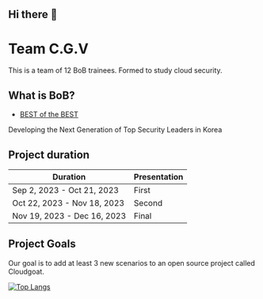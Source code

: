## Hi there 👋

<!--

**Here are some ideas to get you started:**

🙋‍♀️ A short introduction - what is your organization all about?
🌈 Contribution guidelines - how can the community get involved?
👩‍💻 Useful resources - where can the community find your docs? Is there anything else the community should know?
🍿 Fun facts - what does your team eat for breakfast?
🧙 Remember, you can do mighty things with the power of [Markdown](https://docs.github.com/github/writing-on-github/getting-started-with-writing-and-formatting-on-github/basic-writing-and-formatting-syntax)
-->
# Team C.G.V

This is a team of 12 BoB trainees. Formed to study cloud security.  


## What is BoB?

- [BEST of the BEST](https://en.kitribob.kr/)

Developing the Next Generation of Top Security Leaders in Korea

  
## Project duration
Duration|Presentation|
|------|---|
|Sep 2, 2023 - Oct 21, 2023|First|
|Oct 22, 2023 - Nov 18, 2023|Second|
|Nov 19, 2023 - Dec 16, 2023|Final|

## Project Goals
Our goal is to add at least 3 new scenarios to an open source project called Cloudgoat.


[![Top Langs](https://github-readme-stats.vercel.app/api/top-langs/?username=BoB12-C-G-V)](https://github.com/anuraghazra/github-readme-stats)
